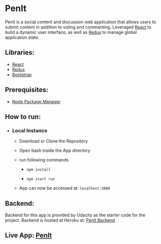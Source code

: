 # Pen**It**

Penit is a social content and discussion web application that allows users to submit content in addition to voting and commenting. Leveraged [React](https://reactjs.org/) to build a dynamic user interface, as well as [Redux](http://redux.js.org/) to manage global application state.

## Libraries:
  * [React](https://reactjs.org/)
  * [Redux](http://redux.js.org/)
  * [Bootstrap](http://getbootstrap.com/)

## Prerequisites:
  * [Node Package Manager](https://www.npmjs.com/)

## How to run:
  * ### Local Instance

    * Download or Clone the Repository

    * Open bash inside the App directory

    * run following commands
      * ``` npm install ```

      * ``` npm start run ```

    * App can now be accessed at: ```localhost:3000```

## Backend:
  Backend for this app is provided by Udacity as the starter code for the project.
  Backend is hosted at Heroku at: [PenIt Backend](https://penit.herokuapp.com/api)

## Live App: [PenIt](https://penit.herokuapp.com/)
